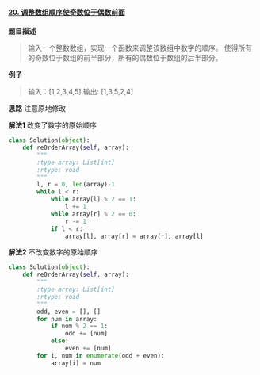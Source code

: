 #### [20. 调整数组顺序使奇数位于偶数前面](https://www.acwing.com/problem/content/30/) 
**题目描述**
> 输入一个整数数组，实现一个函数来调整该数组中数字的顺序。
使得所有的奇数位于数组的前半部分，所有的偶数位于数组的后半部分。

**例子**
> 输入：[1,2,3,4,5]
输出: [1,3,5,2,4]

**思路**
注意原地修改

**解法1**
改变了数字的原始顺序
```python
class Solution(object):
    def reOrderArray(self, array):
        """
        :type array: List[int]
        :rtype: void
        """
        l, r = 0, len(array)-1
        while l < r:
            while array[l] % 2 == 1:
                l += 1
            while array[r] % 2 == 0:
                r -= 1
            if l < r:
                array[l], array[r] = array[r], array[l]
```
**解法2**
不改变数字的原始顺序
```python
class Solution(object):
    def reOrderArray(self, array):
        """
        :type array: List[int]
        :rtype: void
        """
        odd, even = [], []
        for num in array:
            if num % 2 == 1:
                odd += [num]
            else:
                even += [num]
        for i, num in enumerate(odd + even):
            array[i] = num
```